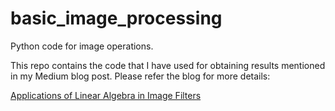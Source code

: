 # basic_image_processing
Python code for image operations.

This repo contains the code that I have used for obtaining results mentioned in my Medium blog post.
Please refer the blog for more details:

[Applications of Linear Algebra in Image Filters](https://medium.com/swlh/applications-of-linear-algebra-in-image-filters-part-i-operations-aeb64f236845?source=friends_link&sk=ea644a61b252d13825f520e99db14a67)

